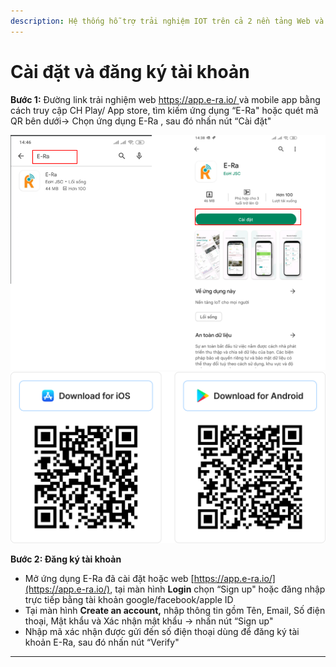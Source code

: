 ```yaml
---
description: Hệ thống hỗ trợ trải nghiệm IOT trên cả 2 nền tảng Web và Mobile
---
```


# Cài đặt và đăng ký tài khoản

**Bước 1:** Đường link trải nghiệm web [https://app.e-ra.io/  ](https://app.e-ra.io/)và mobile app bằng cách truy cập CH Play/ App store, tìm kiếm ứng dụng “E-Ra" hoặc quét mã QR bên dưới-> Chọn ứng dụng E-Ra , sau đó nhấn nút “Cài đặt"&#x20;

![](<../.gitbook/assets/image (2) (1) (1) (1).png>)![](<../.gitbook/assets/image (3) (1) (1).png>)

**Bước 2: Đăng ký tài khoản**

* Mở ứng dụng E-Ra đã cài đặt hoặc web [https://app.e-ra.io/](https://app.e-ra.io/), tại màn hình **Login** chọn “Sign up" hoặc đăng nhập trực tiếp bằng tài khoản google/facebook/apple ID
* Tại màn hình **Create an account,** nhập thông tin gồm Tên, Email, Số điện thoại, Mật khẩu và Xác nhận mật khẩu -> nhấn nút “Sign up"
* Nhập mã xác nhận được gửi đến số điện thoại dùng để đăng ký tài khoản E-Ra, sau đó nhấn nút “Verify"

****
